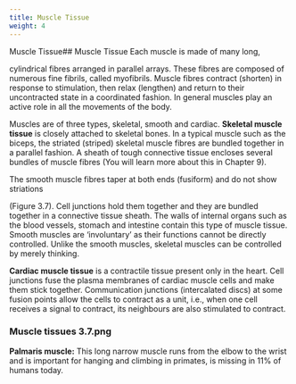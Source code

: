 ```yaml
---
title: Muscle Tissue
weight: 4
---
```


Muscle Tissue## Muscle Tissue
 Each muscle is made of many long,

cylindrical fibres arranged in parallel arrays. These fibres are composed of numerous fine fibrils, called myofibrils. Muscle fibres contract (shorten) in response to stimulation, then relax (lengthen) and return to their uncontracted state in a coordinated fashion. In general muscles play an active role in all the movements of the body.

Muscles are of three types, skeletal, smooth and cardiac. **Skeletal muscle tissue** is closely attached to skeletal bones. In a typical muscle such as the biceps, the striated (striped) skeletal muscle fibres are bundled together in a parallel fashion. A sheath of tough connective tissue encloses several bundles of muscle fibres (You will learn more about this in Chapter 9).

The smooth muscle fibres taper at both ends (fusiform) and do not show striations  

(Figure 3.7). Cell junctions hold them together and they are bundled together in a connective tissue sheath. The walls of internal organs such as the blood vessels, stomach and intestine contain this type of muscle tissue. Smooth muscles are ‘involuntary’ as their functions cannot be directly controlled. Unlike the smooth muscles, skeletal muscles can be controlled by merely thinking.

**Cardiac muscle tissue** is a contractile tissue present only in the heart. Cell junctions fuse the plasma membranes of cardiac muscle cells and make them stick together. Communication junctions (intercalated discs) at some fusion points allow the cells to contract as a unit, i.e., when one cell receives a signal to contract, its neighbours are also stimulated to contract.

### Muscle tissues 3.7.png


**Palmaris muscle:** This long narrow muscle runs from the elbow to the wrist and is important for hanging and climbing in primates, is missing in 11% of humans today.


